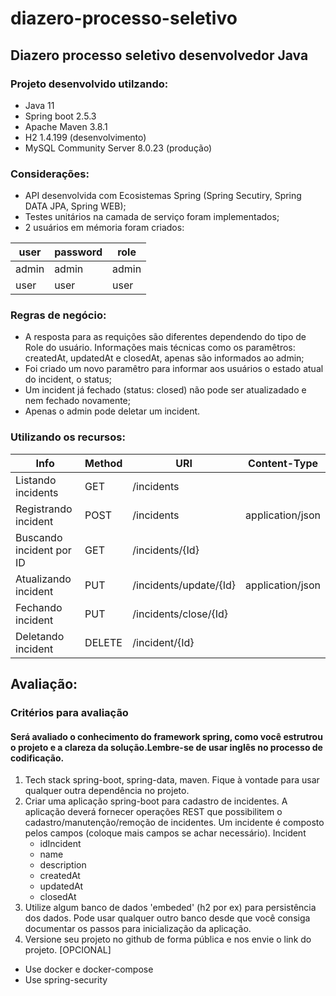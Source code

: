 # diazero-processo-seletivo
## Diazero processo seletivo desenvolvedor Java


### Projeto desenvolvido utilzando:  
- Java 11  
- Spring boot 2.5.3  
- Apache Maven 3.8.1  
- H2 1.4.199 (desenvolvimento)  
- MySQL Community Server 8.0.23 (produção)  

### Considerações:  
- API desenvolvida com Ecosistemas Spring (Spring Secutiry, Spring DATA JPA, Spring WEB);
- Testes unitários na camada de serviço foram implementados;  
- 2 usuários em mémoria foram criados:


| user  | password  | role  |
|---|---|---|
| admin  | admin  | admin  |
|  user | user  | user  |



### Regras de negócio:
 - A resposta para as requições são diferentes dependendo do tipo de Role do usuário.
	Informações mais técnicas como os paramêtros: createdAt, updatedAt e closedAt, apenas são informados ao admin;
 - Foi criado um novo paramêtro para informar aos usuários o estado atual do incident, o status;
 - Um incident já fechado (status: closed) não pode ser atualizadado e nem fechado novamente;
 - Apenas o admin pode deletar um incident.
  
### Utilizando os recursos:  
  
| Info  | Method  | URI  | Content-Type |
|---|---|---|---|
| Listando incidents  | GET | /incidents  |   |
| Registrando incident  | POST  | /incidents   | application/json |
| Buscando incident por ID | GET | /incidents/{Id}  |   |
| Atualizando incident  | PUT | /incidents/update/{Id} | application/json |
| Fechando incident | PUT | /incidents/close/{Id} |   |
| Deletando incident | DELETE | /incident/{Id} |   |
  
  ## Avaliação:  
  ### Critérios para avaliação  
#### Será avaliado o conhecimento do framework spring, como você estrutrou o projeto e a clareza da solução.Lembre-se de usar inglês no processo de codificação.
1) Tech stack
spring-boot, spring-data, maven. Fique à vontade para usar qualquer outra dependência no projeto.
2) Criar uma aplicação spring-boot para cadastro de incidentes. A aplicação deverá fornecer operações
REST que possibilitem o cadastro/manutenção/remoção de incidentes.
Um incidente é composto pelos campos (coloque mais campos se achar necessário).
Incident
	- idIncident
	- name
	- description
	- createdAt
	- updatedAt
	- closedAt
3) Utilize algum banco de dados 'embeded' (h2 por ex) para persistência dos dados. Pode usar qualquer
outro banco desde que você consiga documentar os passos para inicialização da aplicação.
4) Versione seu projeto no github de forma pública e nos envie o link do projeto.
[OPCIONAL]
* Use docker e docker-compose
* Use spring-security
  
  
 
